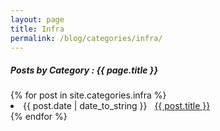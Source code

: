 ```yaml
---
layout: page
title: Infra
permalink: /blog/categories/infra/
---
```


<h5> Posts by Category : {{ page.title }} </h5>

<div class="card">
{% for post in site.categories.infra %}
 <li class="category-posts"><span>{{ post.date | date_to_string }}</span> &nbsp; <a href="{{ post.url }}">{{ post.title }}</a></li>
{% endfor %}
</div>